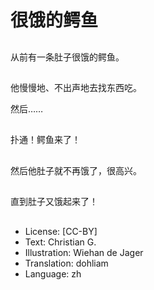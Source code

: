# 很饿的鳄鱼

##
从前有一条肚子很饿的鳄鱼。

##
他慢慢地、不出声地去找东西吃。

然后……

##
扑通！鳄鱼来了！

##
然后他肚子就不再饿了，很高兴。

##
直到肚子又饿起来了！

##
* License: [CC-BY]
* Text: Christian G.
* Illustration: Wiehan de Jager
* Translation: dohliam
* Language: zh
